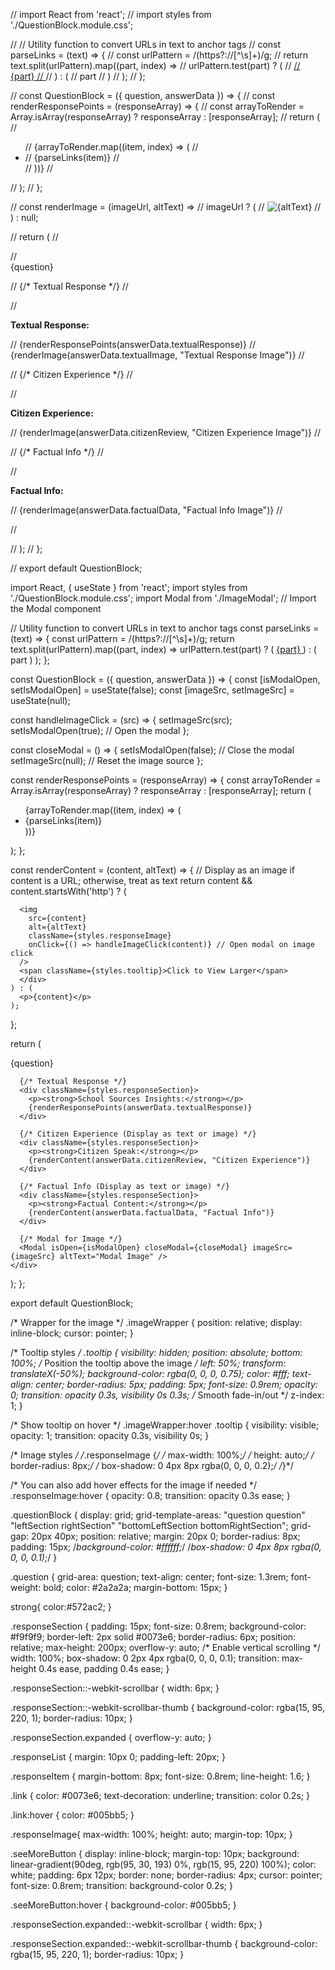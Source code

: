 // import React from 'react';
// import styles from './QuestionBlock.module.css';

// // Utility function to convert URLs in text to anchor tags
// const parseLinks = (text) => {
//   const urlPattern = /(https?:\/\/[^\s]+)/g;
//   return text.split(urlPattern).map((part, index) =>
//     urlPattern.test(part) ? (
//       <a key={index} href={part} target="_blank" rel="noopener noreferrer" className={styles.link}>
//         {part}
//       </a>
//     ) : (
//       part
//     )
//   );
// };

// const QuestionBlock = ({ question, answerData }) => {
//   const renderResponsePoints = (responseArray) => {
//     const arrayToRender = Array.isArray(responseArray) ? responseArray : [responseArray];
//     return (
//       <ul className={styles.responseList}>
//         {arrayToRender.map((item, index) => (
//           <li key={index} className={styles.responseItem}>
//             {parseLinks(item)}
//           </li>
//         ))}
//       </ul>
//     );
//   };

//   const renderImage = (imageUrl, altText) =>
//     imageUrl ? (
//       <img src={imageUrl} alt={altText} className={styles.responseImage} />
//     ) : null;

//   return (
//     <div className={styles.questionBlock}>
//       <div className={styles.question}>{question}</div>

//       {/* Textual Response */}
//       <div className={styles.responseSection}>
//         <p><strong>Textual Response:</strong></p>
//         {renderResponsePoints(answerData.textualResponse)}
//         {renderImage(answerData.textualImage, "Textual Response Image")}
//       </div>

//       {/* Citizen Experience */}
//       <div className={styles.responseSection}>
//         <p><strong>Citizen Experience:</strong></p>
//         {renderImage(answerData.citizenReview, "Citizen Experience Image")}
//       </div>

//       {/* Factual Info */}
//       <div className={styles.responseSection}>
//         <p><strong>Factual Info:</strong></p>
//         {renderImage(answerData.factualData, "Factual Info Image")}
//       </div>

      
//     </div>
//   );
// };

// export default QuestionBlock;




import React, { useState } from 'react';
import styles from './QuestionBlock.module.css';
import Modal from './ImageModal'; // Import the Modal component

// Utility function to convert URLs in text to anchor tags
const parseLinks = (text) => {
  const urlPattern = /(https?:\/\/[^\s]+)/g;
  return text.split(urlPattern).map((part, index) =>
    urlPattern.test(part) ? (
      <a key={index} href={part} target="_blank" rel="noopener noreferrer" className={styles.link}>
        {part}
      </a>
    ) : (
      part
    )
  );
};

const QuestionBlock = ({ question, answerData }) => {
  const [isModalOpen, setIsModalOpen] = useState(false);
  const [imageSrc, setImageSrc] = useState(null);

  const handleImageClick = (src) => {
    setImageSrc(src);
    setIsModalOpen(true); // Open the modal
  };

  const closeModal = () => {
    setIsModalOpen(false); // Close the modal
    setImageSrc(null); // Reset the image source
  };

  const renderResponsePoints = (responseArray) => {
    const arrayToRender = Array.isArray(responseArray) ? responseArray : [responseArray];
    return (
      <ul className={styles.responseList}>
        {arrayToRender.map((item, index) => (
          <li key={index} className={styles.responseItem}>
            {parseLinks(item)}
          </li>
        ))}
      </ul>
    );
  };

  const renderContent = (content, altText) => {
    // Display as an image if content is a URL; otherwise, treat as text
    return content && content.startsWith('http') ? (
      <div className={styles.imageWrapper}>
        
      <img
        src={content}
        alt={altText}
        className={styles.responseImage}
        onClick={() => handleImageClick(content)} // Open modal on image click
      />
      <span className={styles.tooltip}>Click to View Larger</span>
      </div>
    ) : (
      <p>{content}</p>
    );
  };

  return (
    <div className={styles.questionBlock}>
      <div className={styles.question}>{question}</div>

      {/* Textual Response */}
      <div className={styles.responseSection}>
        <p><strong>School Sources Insights:</strong></p>
        {renderResponsePoints(answerData.textualResponse)}
      </div>

      {/* Citizen Experience (Display as text or image) */}
      <div className={styles.responseSection}>
        <p><strong>Citizen Speak:</strong></p>
        {renderContent(answerData.citizenReview, "Citizen Experience")}
      </div>

      {/* Factual Info (Display as text or image) */}
      <div className={styles.responseSection}>
        <p><strong>Factual Content:</strong></p>
        {renderContent(answerData.factualData, "Factual Info")}
      </div>

      {/* Modal for Image */}
      <Modal isOpen={isModalOpen} closeModal={closeModal} imageSrc={imageSrc} altText="Modal Image" />
    </div>
  );
};

export default QuestionBlock;




/* Wrapper for the image */
.imageWrapper {
  position: relative;
  display: inline-block;
  cursor: pointer;
}

/* Tooltip styles */
.tooltip {
  visibility: hidden;
  position: absolute;
  bottom: 100%; /* Position the tooltip above the image */
  left: 50%;
  transform: translateX(-50%);
  background-color: rgba(0, 0, 0, 0.75);
  color: #fff;
  text-align: center;
  border-radius: 5px;
  padding: 5px;
  font-size: 0.9rem;
  opacity: 0;
  transition: opacity 0.3s, visibility 0s 0.3s; /* Smooth fade-in/out */
  z-index: 1;
}

/* Show tooltip on hover */
.imageWrapper:hover .tooltip {
  visibility: visible;
  opacity: 1;
  transition: opacity 0.3s, visibility 0s;
}

/* Image styles */
/*.responseImage {*/
/*  max-width: 100%;*/
/*  height: auto;*/
/*  border-radius: 8px;*/
/*  box-shadow: 0 4px 8px rgba(0, 0, 0, 0.2);*/
/*}*/

/* You can also add hover effects for the image if needed */
.responseImage:hover {
  opacity: 0.8;
  transition: opacity 0.3s ease;
}

.questionBlock {
  display: grid;
  grid-template-areas:
    "question question"
    "leftSection rightSection"
    "bottomLeftSection bottomRightSection";
  grid-gap: 20px 40px;
  position: relative;
  margin: 20px 0;
  border-radius: 8px;
  padding: 15px;
  /*background-color: #ffffff;*/
  /*box-shadow: 0 4px 8px rgba(0, 0, 0, 0.1);*/
}

.question {
  grid-area: question;
  text-align: center;
  font-size: 1.3rem;
  font-weight: bold;
  color: #2a2a2a;
  margin-bottom: 15px;
}

strong{
  color:#572ac2;
}

.responseSection {
  padding: 15px;
  font-size: 0.8rem;
  background-color: #f9f9f9;
  border-left: 2px solid #0073e6;
  border-radius: 6px;
  position: relative;
  max-height: 200px;
  overflow-y: auto; /* Enable vertical scrolling */
  width: 100%;
  box-shadow: 0 2px 4px rgba(0, 0, 0, 0.1);
  transition: max-height 0.4s ease, padding 0.4s ease;
}

.responseSection::-webkit-scrollbar {
  width: 6px;
}

.responseSection::-webkit-scrollbar-thumb {
  background-color: rgba(15, 95, 220, 1);
  border-radius: 10px;
}


.responseSection.expanded {
  overflow-y: auto;
}

.responseList {
  margin: 10px 0;
  padding-left: 20px;
}

.responseItem {
  margin-bottom: 8px;
  font-size: 0.8rem;
  line-height: 1.6;
}

.link {
  color: #0073e6;
  text-decoration: underline;
  transition: color 0.2s;
}

.link:hover {
  color: #005bb5;
}

.responseImage{
  max-width: 100%;
  height: auto;
  margin-top: 10px;
}

.seeMoreButton {
  display: inline-block;
  margin-top: 10px;
  background: linear-gradient(90deg, rgb(95, 30, 193) 0%, rgb(15, 95, 220) 100%);
  color: white;
  padding: 6px 12px;
  border: none;
  border-radius: 4px;
  cursor: pointer;
  font-size: 0.8rem;
  transition: background-color 0.2s;
}

.seeMoreButton:hover {
  background-color: #005bb5;
}

.responseSection.expanded::-webkit-scrollbar {
  width: 6px;
}

.responseSection.expanded::-webkit-scrollbar-thumb {
  background-color: rgba(15, 95, 220, 1);
  border-radius: 10px;
}
